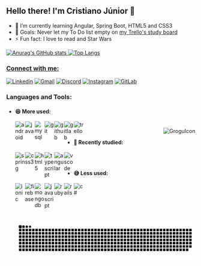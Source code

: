 <!--
**cristiano-arch/cristiano-arch** is a ✨ _special_ ✨ repository because its `README.md` (this file) appears on your GitHub profile.

Here are some ideas to get you started:

- 🔭 I’m currently working on ...
- 🌱 I’m currently learning ...
- 👯 I’m looking to collaborate on ...
- 🤔 I’m looking for help with ...
- 💬 Ask me about ...
- 📫 How to reach me: ...
- 😄 Pronouns: ...
- ⚡ Fun fact: ...

[![Anurag's GitHub stats](https://github-readme-stats.vercel.app/api?username=cristiano-arch&show_icons=true&theme=dracula)](https://github.com/anuraghazra/github-readme-stats)
[![Top Langs](https://github-readme-stats.vercel.app/api/top-langs/?username=cristiano-arch&theme=dracula&layout=compact)](https://github.com/anuraghazra/github-readme-stats)

- 🔭 I’m currently working on [a study project](https://github.com/izaiasfilho/ZsiBankLoan)
- 👯 I’m looking to contribute more to Open Source Projects

<a href="#">
    <img align="right" alt="RHCPicon" src="https://media.discordapp.net/attachments/889188091678560269/889269445615304704/RHCPicon.gif" width="40" height="40" />
  </a><br>

-->

## Hello there! I'm Cristiano Júnior :wave:

- 🌱 I’m currently learning Angular, Spring Boot, HTML5 and CSS3
- 🥅 Goals: Never let my To Do list empty on [my Trello's study board](https://trello.com/b/djEUI5pF/estudos) 
- ⚡ Fun fact: I love to read and Star Wars
  
<div>
  <a href="https://github.com/cristiano-arch">
  <img alt="Anurag's GitHub stats" height="180em" src="https://github-readme-stats.vercel.app/api?username=cristiano-arch&show_icons=true&theme=dracula&include_all_commits=true&count_private=true"/>
  <img alt="Top Langs" height="180em" src="https://github-readme-stats.vercel.app/api/top-langs/?username=cristiano-arch&layout=compact&langs_count=7&theme=dracula"/>
</div>
  
### Connect with me:

[![Linkedin](https://img.shields.io/badge/LinkedIn-0077B5?style=for-the-badge&logo=linkedin&logoColor=white)](https://www.linkedin.com/in/cristiano-jr-6a6519213)
[![Gmail](https://img.shields.io/badge/Gmail-D14836?style=for-the-badge&logo=gmail&logoColor=white)](https://mail.google.com/mail/u/?authuser=cristianoandre96@gmail.com)
[![Discord](https://img.shields.io/badge/Discord-7289DA?style=for-the-badge&logo=discord&logoColor=white)](https://discord.gg/kzB4hUTHAJ)
[![Instagram](https://img.shields.io/badge/Instagram-E4405F?style=for-the-badge&logo=instagram&logoColor=white)](https://www.instagram.com/dev.crisjr/)
[![GitLab](	https://img.shields.io/badge/GitLab-330F63?style=for-the-badge&logo=gitlab&logoColor=white)](https://gitlab.com/cristianoandre96)

### Languages and Tools:
- #### :satisfied: More used:
  <a href="#">
    <img align="left" alt="android" width="26px" src="https://cdn.jsdelivr.net/gh/devicons/devicon/icons/android/android-original.svg" />
    <img align="left" alt="java" width="26px" src="https://cdn.jsdelivr.net/gh/devicons/devicon/icons/java/java-original.svg" />
    <img align="left" alt="mysql" width="26px" src="https://cdn.jsdelivr.net/gh/devicons/devicon/icons/mysql/mysql-original.svg" />
    <img align="left" alt="git" width="26px" src="https://cdn.jsdelivr.net/gh/devicons/devicon/icons/git/git-original.svg" />
    <img align="left" alt="github" width="26px" src="https://cdn.jsdelivr.net/gh/devicons/devicon/icons/github/github-original.svg" />
    <img align="left" alt="gitlab" width="26px" src="https://cdn.jsdelivr.net/gh/devicons/devicon/icons/gitlab/gitlab-original.svg" />
    <img align="left" alt="trello" width="26px" src="https://cdn.jsdelivr.net/gh/devicons/devicon/icons/trello/trello-plain.svg" />
  </a><br>
  
  <a href="#">
    <img align="right" height="250" alt="GroguIcon" src="https://media.discordapp.net/attachments/889188091678560269/1021592843573276764/make-an-8-bit-profile-picture-or-gif-pixel-art.gif" />
  </a>
    
##

- #### :hugs: Recently studied:
  <a href="#">
    <img align="left" alt="spring" width="26px" src="https://cdn.jsdelivr.net/gh/devicons/devicon/icons/spring/spring-original.svg" />
    <img align="left" alt="css3" width="26px" src="https://cdn.jsdelivr.net/gh/devicons/devicon/icons/css3/css3-original.svg" />
    <img align="left" alt="html5" width="26px" src="https://cdn.jsdelivr.net/gh/devicons/devicon/icons/html5/html5-original.svg" />
    <img align="left" alt="typescript" width="26px" src="https://cdn.jsdelivr.net/gh/devicons/devicon/icons/typescript/typescript-original.svg" />
    <img align="left" alt="angular" width="26px" src="https://cdn.jsdelivr.net/gh/devicons/devicon/icons/angularjs/angularjs-original.svg" />
    <img align="left" alt="vscode" width="26px" src="https://cdn.jsdelivr.net/gh/devicons/devicon/icons/vscode/vscode-original.svg" />
  </a><br>
  
##

- #### :sweat_smile: Less used:
  <a href="#">
    <img align="left" alt="ionic" width="26px" src="https://cdn.jsdelivr.net/gh/devicons/devicon/icons/ionic/ionic-original.svg" />
    <img align="left" alt="firebase" width="26px" src="https://cdn.jsdelivr.net/gh/devicons/devicon/icons/firebase/firebase-plain.svg" />
    <img align="left" alt="mongodb" width="26px" src="https://cdn.jsdelivr.net/gh/devicons/devicon/icons/mongodb/mongodb-original.svg" />
    <img align="left" alt="javascript" width="26px" src="https://cdn.jsdelivr.net/gh/devicons/devicon/icons/javascript/javascript-original.svg" />
    <img align="left" alt="ruby" width="26px" src="https://cdn.jsdelivr.net/gh/devicons/devicon/icons/ruby/ruby-original.svg" />
    <img align="left" alt="rails" width="26px" src="https://cdn.jsdelivr.net/gh/devicons/devicon/icons/rails/rails-original-wordmark.svg" />
    <img align="left" alt="c#" width="26px" src="https://cdn.jsdelivr.net/gh/devicons/devicon/icons/csharp/csharp-original.svg" />
  </a><br>
  
  ![Snake animation](https://github.com/cristiano-arch/cristiano-arch/blob/output/github-contribution-grid-snake.svg)
  
